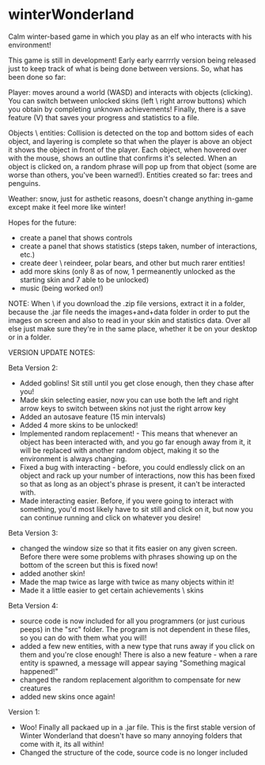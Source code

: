 # winterWonderland
Calm winter-based game in which you play as an elf who interacts with his environment!

This game is still in development! Early early earrrrly version being released just to keep track of what is being done between versions.
So, what has been done so far:

Player: moves around a world (WASD) and interacts with objects (clicking). You can switch between unlocked skins (left \ right arrow buttons) which you obtain by completing unknown achievements! Finally, there is a save feature (V) that saves your progress and statistics to a file.

Objects \ entities: Collision is detected on the top and bottom sides of each object, and layering is complete so that when the player is above
an object it shows the object in front of the player. Each object, when hovered over with the mouse, shows an outline that confirms it's
selected. When an object is clicked on, a random phrase will pop up from that object (some are worse than others, you've been warned!).
Entities created so far: trees and penguins.

Weather: snow, just for asthetic reasons, doesn't change anything in-game except make it feel more like winter!

Hopes for the future:

- create a panel that shows controls
- create a panel that shows statistics (steps taken, number of interactions, etc.)
- create deer \ reindeer, polar bears, and other but much rarer entities!
- add more skins (only 8 as of now, 1 permeanently unlocked as the starting skin and 7 able to be unlocked)
- music (being worked on!)

NOTE: When \ if you download the .zip file versions, extract it in a folder, because the .jar file needs the images+and+data folder in order to put the images on screen and also to read in your skin and statistics data. Over all else just make sure they're in the same place, whether it be on your desktop or in a folder.




VERSION UPDATE NOTES:




Beta Version 2:

+ Added goblins! Sit still until you get close enough, then they chase after you!
+ Made skin selecting easier, now you can use both the left and right arrow keys to switch between skins not just
the right arrow key
+ Added an autosave feature (15 min intervals)
+ Added 4 more skins to be unlocked!
+ Implemented random replacement! -
    This means that whenever an object has been interacted with, and you go far enough away from it, it will
    be replaced with another random object, making it so the environment is always changing.
+ Fixed a bug with interacting - before, you could endlessly click on an object and rack up your number of
interactions, now this has been fixed so that as long as an object's phrase is present, it can't be interacted with.
+ Made interacting easier. Before, if you were going to interact with something, you'd most likely have to sit still
and click on it, but now you can continue running and click on whatever you desire!


Beta Version 3:

+ changed the window size so that it fits easier on any given screen. Before there were some problems with phrases showing
up on the bottom of the screen but this is fixed now!
+ added another skin!
+ Made the map twice as large with twice as many objects within it!
+ Made it a little easier to get certain achievements \ skins


Beta Version 4:

+ source code is now included for all you programmers (or just curious peeps) in the "src" folder. The program is not
dependent in these files, so you can do with them what you will!
+ added a few new entities, with a new type that runs away if you click on them and you're close enough! There is
also a new feature - when a rare entity is spawned, a message will appear saying "Something magical happened!"
+ changed the random replacement algorithm to compensate for new creatures
+ added new skins once again!


Version 1:

+ Woo! Finally all packaed up in a .jar file. This is the first stable version of Winter Wonderland that doesn't have so
many annoying folders that come with it, its all within!
+ Changed the structure of the code, source code is no longer included
